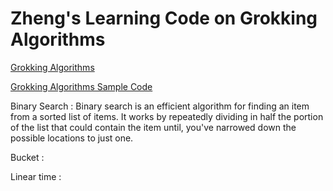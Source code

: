 # Zheng's Learning Code on Grokking Algorithms
[Grokking Algorithms](https://www.manning.com/books/grokking-algorithms)

[Grokking Algorithms Sample Code](https://github.com/egonschiele/grokking_algorithms)

Binary Search
: Binary search is an efficient algorithm for finding an item from a sorted list of items. It works by repeatedly dividing in half the portion of the list that could contain the item until, you've narrowed down the possible locations to just one.

Bucket
:

Linear time
:
